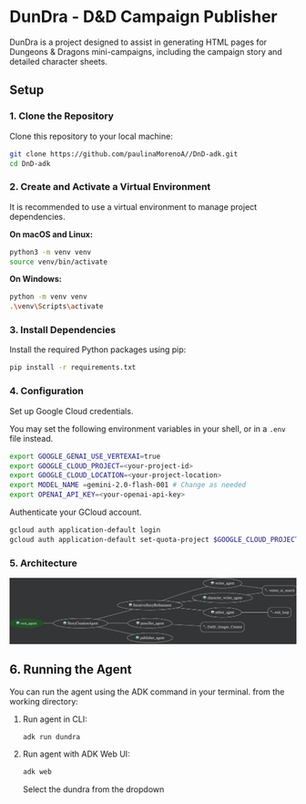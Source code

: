# DunDra - D&D Campaign Publisher

DunDra is a project designed to assist in generating HTML pages for Dungeons & Dragons mini-campaigns, including the campaign story and detailed character sheets.

## Setup

### 1. Clone the Repository
Clone this repository to your local machine:
```bash
git clone https://github.com/paulinaMorenoA//DnD-adk.git
cd DnD-adk 
```

### 2. Create and Activate a Virtual Environment
It is recommended to use a virtual environment to manage project dependencies.

**On macOS and Linux:**
```bash
python3 -m venv venv
source venv/bin/activate
```

**On Windows:**
```bash
python -m venv venv
.\venv\Scripts\activate
```

### 3. Install Dependencies
Install the required Python packages using pip:
```bash
pip install -r requirements.txt
```

### 4. **Configuration**

Set up Google Cloud credentials.

You may set the following environment variables in your shell, or in
   a `.env` file instead.

   ```bash
   export GOOGLE_GENAI_USE_VERTEXAI=true
   export GOOGLE_CLOUD_PROJECT=<your-project-id>
   export GOOGLE_CLOUD_LOCATION=<your-project-location>
   export MODEL_NAME =gemini-2.0-flash-001 # Change as needed 
   export OPENAI_API_KEY=<your-openai-api-key>
   ```

Authenticate your GCloud account.

   ```bash
   gcloud auth application-default login
   gcloud auth application-default set-quota-project $GOOGLE_CLOUD_PROJECT
   ```
### 5. Architecture
![DnD Multi-Agent](dnd_diagram.jpg)

## 6. Running the Agent

You can run the agent using the ADK command in your terminal.
from the working directory:

1.  Run agent in CLI:

    ```bash
    adk run dundra
    ```

2.  Run agent with ADK Web UI:
    ```bash
    adk web
    ```
    Select the dundra from the dropdown

